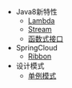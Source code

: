 + Java8新特性
  - [Lambda](codes/java8/lambda.md)
  - [Stream](codes/java8/stream.md)
  - [函数式接口](codes/java8/函数式接口.md)
+ SpringCloud
  - [Ribbon](codes/springcloud/ribbon.md)
+ 设计模式
  - [单例模式](codes/gof/singleton.md)

